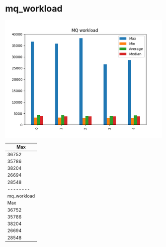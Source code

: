 # mq_workload
![mq_workload](mq_workload.png)

| Max         |
| ----------- |
| 36752       |
| 35786       |
| 38204       |
| 26694       |
| 28548       |
| --------    |
| mq_workload |
| Max         |
| 36752       |
| 35786       |
| 38204       |
| 26694       |
| 28548       |
